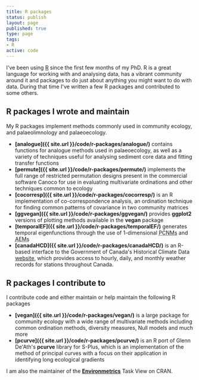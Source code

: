 ```yaml
---
title: R packages
status: publish
layout: page
published: true
type: page
tags:
- R
active: code
---
```


I've been using [R](http://www.r-project.org) since the first few months of my PhD. R is a great language for working with and analysing data, has a vibrant community around it and packages to do just about anything you might want to do with data. During that time I've written a few R packages and contributed to some others.

## R packages I wrote and maintain
My R packages implement methods commonly used in community ecology, and palaeolimnology and palaeoecology.

 * **[analogue]({{ site.url }}/code/r-packages/analogue/)** contains functions for analogue methods used in palaeoecology, as well as a variety of techniques useful for analysing sediment core data and fitting transfer functions
 * **[permute]({{ site.url }}/code/r-packages/permute/)** implements the full range of restricted permutation designs present in the commercial software Canoco for use in evaluating multivariate ordinations and other techniques common to ecology
 * **[cocorresp]({{ site.url }}/code/r-packages/cocorresp/)** is an R implementation of co-correspondence analysis, an ordination technique for finding common patterns of covariance in two community matrices
 * **[ggvegan]({{ site.url }}/code/r-packages/ggvegan/)** provides **ggplot2** versions of plotting methods available in the **vegan** package
 * **[temporalEF]({{ site.url }}/code/r-packages/temporalEF/)** generates temporal eigenfunctions through the use of 1-dimensional <acronym title="Principal Coordinates of Neighbour Matrices">PCNMs</acronym> and <acronym title="Asymmetric Eigenvector Maps">AEMs</acronym>
 * **[canadaHCD]({{ site.url }}/code/r-packages/canadaHCD/)** is an R-based interface to the Government of Canada's Historical Climate Data [website](http://climate.weather.gc.ca/index_e.html), which provides access to hourly, daily, and monthly weather records for stations throughout Canada.

## R packages I contribute to
I contribute code and either maintain or help maintain the following R packages

 * **[vegan]({{ site.url }}/code/r-packages/vegan/)** is a large package for community ecology with a wide range of multivariate methods including common ordination methods, diversity measures, Null models and much more
 * **[pcurve]({{ site.url }}/code/r-packages/pcurve/)** is an R port of Glenn De'Ath's **pcurve** library for S-Plus, which is an implementation of the method of principal curves with a focus on their application in identifying long ecological gradients

I am also the maintainer of the [**Environmetrics**](http://cran.r-project.org/web/views/Environmetrics.html) Task View on CRAN.
